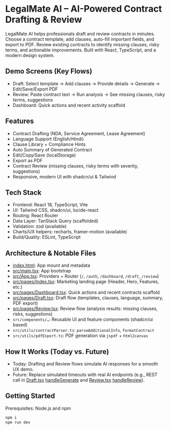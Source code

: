 # LegalMate AI – AI-Powered Contract Drafting & Review

LegalMate AI helps professionals draft and review contracts in minutes. Choose a contract template, add clauses, auto-fill important fields, and export to PDF. Review existing contracts to identify missing clauses, risky terms, and actionable improvements. Built with React, TypeScript, and a modern design system.

## Demo Screens (Key Flows)
- Draft: Select template → Add clauses → Provide details → Generate → Edit/Save/Export PDF
- Review: Paste contract text → Run analysis → See missing clauses, risky terms, suggestions
- Dashboard: Quick actions and recent activity scaffold

## Features
- Contract Drafting (NDA, Service Agreement, Lease Agreement)
- Language Support (English/Hindi)
- Clause Library + Compliance Hints
- Auto Summary of Generated Contract
- Edit/Copy/Save (localStorage)
- Export as PDF
- Contract Review (missing clauses, risky terms with severity, suggestions)
- Responsive, modern UI with shadcn/ui & Tailwind

## Tech Stack
- Frontend: React 18, TypeScript, Vite
- UI: Tailwind CSS, shadcn/ui, lucide-react
- Routing: React Router
- Data Layer: TanStack Query (scaffolded)
- Validation: zod (available)
- Charts/UX helpers: recharts, framer-motion (available)
- Build/Quality: ESLint, TypeScript

## Architecture & Notable Files
- [index.html](cci:7://file:///c:/Users/INDIA/Downloads/legalmate-ai-suite-main%20%281%29/legalmate-ai-suite-main/index.html:0:0-0:0): App mount and metadata
- [src/main.tsx](cci:7://file:///c:/Users/INDIA/Downloads/legalmate-ai-suite-main%20%281%29/legalmate-ai-suite-main/src/main.tsx:0:0-0:0): App bootstrap
- [src/App.tsx](cci:7://file:///c:/Users/INDIA/Downloads/legalmate-ai-suite-main%20%281%29/legalmate-ai-suite-main/src/App.tsx:0:0-0:0): Providers + Router (`/`, `/auth`, `/dashboard`, `/draft`, `/review`)
- [src/pages/Index.tsx](cci:7://file:///c:/Users/INDIA/Downloads/legalmate-ai-suite-main%20%281%29/legalmate-ai-suite-main/src/pages/Index.tsx:0:0-0:0): Marketing landing page (Header, Hero, Features, etc.)
- [src/pages/Dashboard.tsx](cci:7://file:///c:/Users/INDIA/Downloads/legalmate-ai-suite-main%20%281%29/legalmate-ai-suite-main/src/pages/Dashboard.tsx:0:0-0:0): Quick actions and recent contracts scaffold
- [src/pages/Draft.tsx](cci:7://file:///c:/Users/INDIA/Downloads/legalmate-ai-suite-main%20%281%29/legalmate-ai-suite-main/src/pages/Draft.tsx:0:0-0:0): Draft flow (templates, clauses, language, summary, PDF export)
- [src/pages/Review.tsx](cci:7://file:///c:/Users/INDIA/Downloads/legalmate-ai-suite-main%20%281%29/legalmate-ai-suite-main/src/pages/Review.tsx:0:0-0:0): Review flow (analysis results: missing clauses, risks, suggestions)
- `src/components/…`: Reusable UI and feature components (shadcn/ui based)
- `src/utils/contractParser.ts`: `parseAdditionalInfo`, `formatContract`
- `src/utils/pdfExport.ts`: PDF generation via `jspdf` + `html2canvas`

## How It Works (Today vs. Future)
- Today: Drafting and Review flows simulate AI responses for a smooth UX demo.
- Future: Replace simulated timeouts with real AI endpoints (e.g., REST call in [Draft.tsx](cci:7://file:///c:/Users/INDIA/Downloads/legalmate-ai-suite-main%20%281%29/legalmate-ai-suite-main/src/pages/Draft.tsx:0:0-0:0) [handleGenerate](cci:1://file:///c:/Users/INDIA/Downloads/legalmate-ai-suite-main%20%281%29/legalmate-ai-suite-main/src/pages/Draft.tsx:43:2-139:4) and [Review.tsx](cci:7://file:///c:/Users/INDIA/Downloads/legalmate-ai-suite-main%20%281%29/legalmate-ai-suite-main/src/pages/Review.tsx:0:0-0:0) [handleReview](cci:1://file:///c:/Users/INDIA/Downloads/legalmate-ai-suite-main%20%281%29/legalmate-ai-suite-main/src/pages/Review.tsx:14:2-74:4)).

## Getting Started
Prerequisites: Node.js and npm

```bash
npm i
npm run dev
